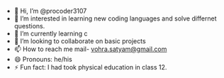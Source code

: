 - 👋 Hi, I’m @procoder3107
- 👀 I’m interested in learning new coding languages and solve differnet questions.
- 🌱 I’m currently learning c 
- 💞️ I’m looking to collaborate on basic projects
- 📫 How to reach me mail- vohra.satyam@gmail.com
- 😄 Pronouns: he/his
- ⚡ Fun fact: I had took physical education in class 12.

<!---
procoder3107/procoder3107 is a ✨ special ✨ repository because its `README.md` (this file) appears on your GitHub profile.
You can click the Preview link to take a look at your changes.
--->
